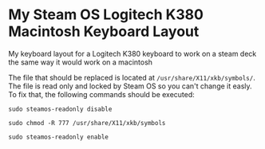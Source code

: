 # My Steam OS Logitech K380 Macintosh Keyboard Layout
My keyboard layout for a Logitech K380 keyboard to work on a steam deck the same way it would work on a macintosh

The file that should be replaced is located at `/usr/share/X11/xkb/symbols/`.
The file is read only and locked by Steam OS so you can't change it easly. To fix that, the following commands should be executed:

`sudo steamos-readonly disable`

`sudo chmod -R 777 /usr/share/X11/xkb/symbols`

`sudo steamos-readonly enable`
